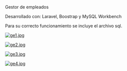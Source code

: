 Gestor de empleados 

Desarrollado con: 
Laravel, Boostrap y MySQL Workbench

Para su correcto funcionamiento se incluye el archivo sql.

[![ge1.jpg](https://i.postimg.cc/0QqJFn33/ge1.jpg)](https://postimg.cc/PL2x8Wdz)

[![ge2.jpg](https://i.postimg.cc/65Q4kyj9/ge2.jpg)](https://postimg.cc/SjwK8Nb5)

[![ge3.jpg](https://i.postimg.cc/W3ntKv0F/ge3.jpg)](https://postimg.cc/BLjqLRY4)

[![ge4.jpg](https://i.postimg.cc/NjHFtT1w/ge4.jpg)](https://postimg.cc/HrTd4rZS)
